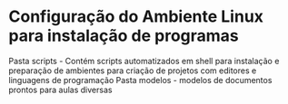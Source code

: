 # Configuração do Ambiente Linux para instalação de programas

Pasta scripts - Contém scripts automatizados em shell para instalação e preparação de ambientes para criação de projetos com editores e linguagens de programação
Pasta modelos - modelos de documentos prontos para aulas diversas


